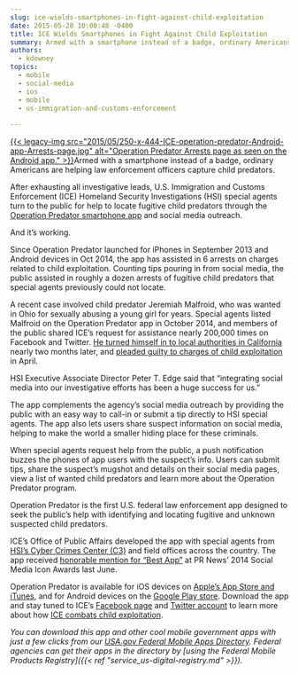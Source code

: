 ```yaml
---
slug: ice-wields-smartphones-in-fight-against-child-exploitation
date: 2015-05-28 10:00:48 -0400
title: ICE Wields Smartphones in Fight Against Child Exploitation
summary: Armed with a smartphone instead of a badge, ordinary Americans are helping law enforcement officers capture child predators. After exhausting all investigative leads, U.S. Immigration and Customs Enforcement (ICE) Homeland Security Investigations (HSI) special agents turn to the public for help to
authors:
  - kdowney
topics:
  - mobile
  - social-media
  - ios
  - mobile
  - us-immigration-and-customs-enforcement
 
---
```


[{{< legacy-img src="2015/05/250-x-444-ICE-operation-predator-Android-app-Arrests-page.jpg" alt="Operation Predator Arrests page as seen on the Android app." >}}](https://s3.amazonaws.com/digitalgov/_legacy-img/2015/05/540-x-960-ICE-operation-predator-Android-app-Arrests-page.jpg)Armed with a smartphone instead of a badge, ordinary Americans are helping law enforcement officers capture child predators.

After exhausting all investigative leads, U.S. Immigration and Customs Enforcement (ICE) Homeland Security Investigations (HSI) special agents turn to the public for help to locate fugitive child predators through the [Operation Predator smartphone app](http://www.ice.gov/predator/smartphone-app) and social media outreach.

And it’s working.

Since Operation Predator launched for iPhones in September 2013 and Android devices in Oct 2014, the app has assisted in 6 arrests on charges related to child exploitation. Counting tips pouring in from social media, the public assisted in roughly a dozen arrests of fugitive child predators that special agents previously could not locate.

A recent case involved child predator Jeremiah Malfroid, who was wanted in Ohio for sexually abusing a young girl for years. Special agents listed Malfroid on the Operation Predator app in October 2014, and members of the public shared ICE’s request for assistance nearly 200,000 times on Facebook and Twitter. [He turned himself in to local authorities in California](http://www.ice.gov/news/releases/former-ohio-man-profiled-ices-operation-predator-app-custody-after-surrendering) nearly two months later, and [pleaded guilty to charges of child exploitation](http://www.ice.gov/news/releases/former-ohio-man-featured-operation-predator-app-pleads-guilty-child-exploitation) in April.

HSI Executive Associate Director Peter T. Edge said that &#8220;integrating social media into our investigative efforts has been a huge success for us.”

The app complements the agency’s social media outreach by providing the public with an easy way to call-in or submit a tip directly to HSI special agents. The app also lets users share suspect information on social media, helping to make the world a smaller hiding place for these criminals.

When special agents request help from the public, a push notification buzzes the phones of app users with the suspect’s info. Users can submit tips, share the suspect’s mugshot and details on their social media pages, view a list of wanted child predators and learn more about the Operation Predator program.

Operation Predator is the first U.S. federal law enforcement app designed to seek the public’s help with identifying and locating fugitive and unknown suspected child predators.

ICE&#8217;s Office of Public Affairs developed the app with special agents from [HSI&#8217;s Cyber Crimes Center (C3)](http://www.ice.gov/cyber-crimes) and field offices across the country. The app received [honorable mention for &#8220;Best App&#8221;](http://www.ice.gov/news/releases/ice-receives-best-app-honorable-mention-pr-news-social-media-icon-awards) at PR News&#8217; 2014 Social Media Icon Awards last June.

Operation Predator is available for iOS devices on [Apple&#8217;s App Store and iTunes](https://itunes.apple.com/us/app/operation-predator/id695130859?mt=8), and for Android devices on the [Google Play store](https://play.google.com/store/apps/details?id=com.java.ice). Download the app and stay tuned to ICE’s [Facebook page](https://www.facebook.com/wwwICEgov) and [Twitter account](https://twitter.com/ICEgov) to learn more about how [ICE combats child exploitation](http://www.ice.gov/predator).

_You can download this app and other cool mobile government apps with just a few clicks from our [USA.gov Federal Mobile Apps Directory](http://www.usa.gov/mobileapps.shtml). Federal agencies can get their apps in the directory by [using the Federal Mobile Products Registry]({{< ref "service_us-digital-registry.md" >}})._